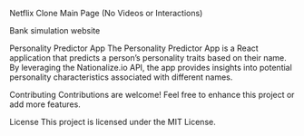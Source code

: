 Netflix Clone Main Page (No Videos or Interactions)

Bank simulation website

Personality Predictor App
The Personality Predictor App is a React application that predicts a person’s personality traits based on their name. By leveraging the Nationalize.io API, the app provides insights into potential personality characteristics associated with different names.


Contributing
Contributions are welcome! Feel free to enhance this project or add more features.

License
This project is licensed under the MIT License.
